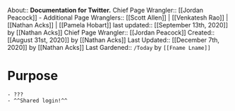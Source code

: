 About:: __Documentation for Twitter.__
Chief Page Wrangler:: [[Jordan Peacock]]
    - Additional Page Wranglers:: [[Scott Allen]] | [[Venkatesh Rao]] | [[Nathan Acks]] | [[Pamela Hobart]]
last updated:: [[September 13th, 2020]] by [[Nathan Acks]]
Chief Page Wrangler:: [[Jordan Peacock]]
Created:: [[August 31st, 2020]] by [[Nathan Acks]]
Last Updated:: [[December 7th, 2020]] by [[Nathan Acks]]
Last Gardened:: `/Today` by `[[Fname Lname]]`
# Purpose
    - ???
    - ^^Shared login!^^
